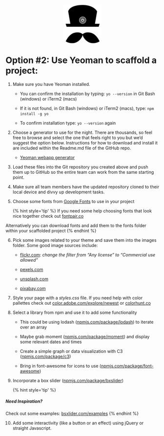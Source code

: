 <img src="assets/yeoman.png" style="display: block; margin-left: auto; margin-right: auto; height:125px;">

# Option #2: Use Yeoman to scaffold a project:

1. Make sure you have Yeoman installed.

    *   You can confirm the installation by typing: `yo --version` in Git Bash (windows) or iTerm2 (macs)

    *   If it is not found, in Git Bash (windows) or iTerm2 (macs), type: `npm install ​-g yo`

    *   To confirm installation type: `yo --version` again

2. Choose a generator to use for the night. There are thousands, so feel free to browse and select the one that feels right to you but we’d suggest the option below. Instructions for how to download and install it are included within the Readme.md file of the GitHub repo.

    * [Yeoman webapp generator](https://github.com/yeoman/generator-webapp)

3. Load these files into the Git repository you created above and push them up to GitHub so the entire team can work from the same starting point.

4. Make sure all team members have the updated repository cloned to their local device and divvy up development tasks.

5. Choose some fonts from [Google Fonts](https://fonts.google.com/) to use in your project
    
    {% hint style='tip' %}
If you need some help choosing fonts that look nice together check out [fontpair.co](http://fontpair.co/)

Alternatively you can download fonts and add them to the fonts folder within your scaffolded project
    {% endhint %}

6. Pick some images related to your theme and save them into the images folder. Some good image sources include:

    * [flickr.com](https://www.flickr.com/): _change the filter from “Any license” to “Commercial use allowed”_
    
    * [pexels.com](https://www.pexels.com/)
    
    * [unsplash.com](https://unsplash.com/)
    
    * [pixabay.com](https://pixabay.com/)

7. Style your page with a _styles.css_ file. If you need help with color pallettes check out [color.adobe.com/explore/newest](https://color.adobe.com/explore/newest/) or [colorhunt.co](http://colorhunt.co/)

8. Select a library from npm and use it to add some functionality

    *   This could be using lodash ([npmjs.com/package/lodash](https://www.npmjs.com/package/lodash)) to iterate over an array

    *   Maybe grab moment ([npmjs.com/package/moment](https://www.npmjs.com/package/moment)) and display some relevant dates and times

    *   Create a simple graph or data visualization with C3 ([npmjs.com/package/c3](https://www.npmjs.com/package/c3))

    *   Bring in font-awesome for icons to use ([npmjs.com/package/font-awesome](https://www.npmjs.com/package/font-awesome))

9. Incorporate a box slider ([npmjs.com/package/bxslider](https://www.npmjs.com/package/bxslider))

    {% hint style='tip' %}
##### Need Inspiration?

Check out some examples:
[bsxlider.com/examples](http://bsxlider.com/examples)
    {% endhint %}

10. Add some interactivity (like a button or an effect) using jQuery or straight Javascript.

